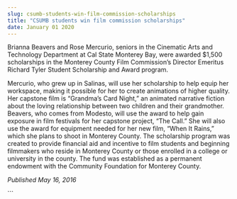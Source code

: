 ```yaml
---
slug: csumb-students-win-film-commission-scholarships
title: "CSUMB students win film commission scholarships"
date: January 01 2020
---
```


 
<p>
  Brianna Beavers and Rose Mercurio, seniors in the Cinematic Arts and
  Technology Department at Cal State Monterey Bay, were awarded $1,500
  scholarships in the Monterey County Film Commission’s Director Emeritus
  Richard Tyler Student Scholarship and Award program.
</p>
<p>
  Mercurio, who grew up in Salinas, will use her scholarship to help equip her
  workspace, making it possible for her to create animations of higher quality.
  Her capstone film is “Grandma’s Card Night,” an animated narrative fiction
  about the loving relationship between two children and their grandmother.
  Beavers, who comes from Modesto, will use the award to help gain exposure in
  film festivals for her capstone project, “The Call.” She will also use the
  award for equipment needed for her new film, “When It Rains,” which she plans
  to shoot in Monterey County. The scholarship program was created to provide
  financial aid and incentive to film students and beginning filmmakers who
  reside in Monterey County or those enrolled in a college or university in the
  county. The fund was established as a permanent endowment with the Community
  Foundation for Monterey County.
</p>
<p><em>Published May 16, 2016</em></p>
```
